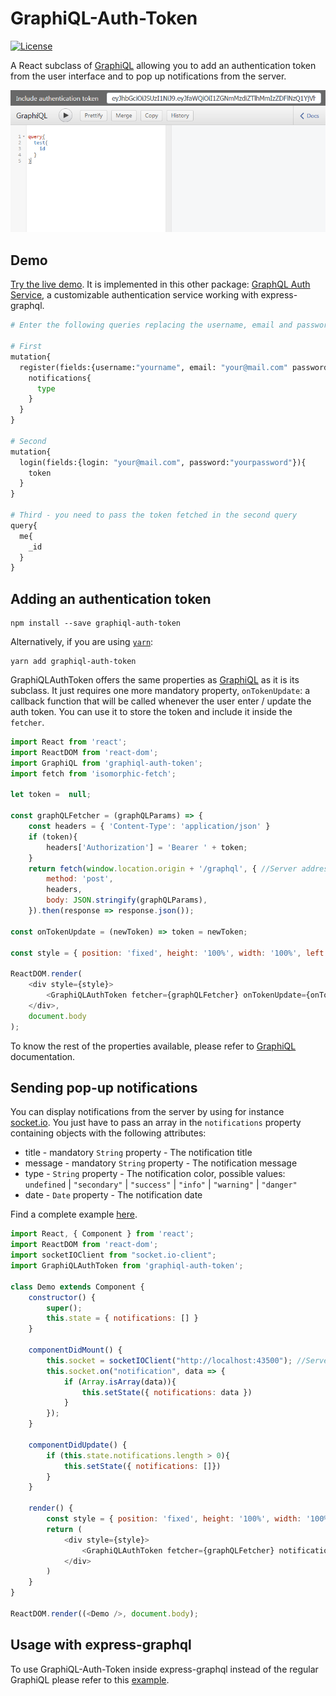 # GraphiQL-Auth-Token

[![License](https://img.shields.io/npm/l/graphiql.svg?style=flat-square)](LICENSE)

A React subclass of [GraphiQL](https://github.com/graphql/graphiql/tree/master/packages/graphiql) allowing you to add an authentication token from the user interface and to pop up notifications from the server.

<p align="center">
  <img src="https://raw.githubusercontent.com/JohannC/img/master/GraphiQL-with-token.png" alt="GraphiQL Auth Token - Screenshot"/>
</p>

## Demo

[Try the live demo](https://graphql-auth-service.herokuapp.com/graphql). It is implemented in this other package: [GraphQL Auth Service](https://github.com/JohannC/GraphQL-Auth-Service), a customizable authentication service working with express-graphql.

```python
# Enter the following queries replacing the username, email and password #

# First
mutation{
  register(fields:{username:"yourname", email: "your@mail.com" password:"yourpassword"}){
    notifications{
      type
    }
  }
}

# Second
mutation{
  login(fields:{login: "your@mail.com", password:"yourpassword"}){
    token
  }
}

# Third - you need to pass the token fetched in the second query
query{
  me{
    _id
  }
}
```

## Adding an authentication token

```
npm install --save graphiql-auth-token
```

Alternatively, if you are using [`yarn`](https://yarnpkg.com/):

```
yarn add graphiql-auth-token
```

GraphiQLAuthToken offers the same properties as [GraphiQL](https://github.com/graphql/graphiql/tree/master/packages/graphiql) as it is its subclass. It just requires one more mandatory property, `onTokenUpdate`: a callback function that will be called whenever the user enter / update the auth token. You can use it to store the token and include it inside the `fetcher`.

```js
import React from 'react';
import ReactDOM from 'react-dom';
import GraphiQL from 'graphiql-auth-token';
import fetch from 'isomorphic-fetch';

let token =  null;

const graphQLFetcher = (graphQLParams) => {
    const headers = { 'Content-Type': 'application/json' }
    if (token){
        headers['Authorization'] = 'Bearer ' + token;
    }
    return fetch(window.location.origin + '/graphql', { //Server address to adapt
        method: 'post',
        headers,
        body: JSON.stringify(graphQLParams),
    }).then(response => response.json());

const onTokenUpdate = (newToken) => token = newToken;

const style = { position: 'fixed', height: '100%', width: '100%', left: '0px',top: '0px' }

ReactDOM.render(
    <div style={style}>
        <GraphiQLAuthToken fetcher={graphQLFetcher} onTokenUpdate={onTokenUpdate} />
    </div>, 
    document.body
);
```

To know the rest of the properties available, please refer to [GraphiQL](https://github.com/graphql/graphiql/tree/master/packages/graphiql) documentation.

## Sending pop-up notifications

You can display notifications from the server by using for instance [socket.io](https://github.com/socketio/socket.io). You just have to pass an array in the `notifications` property containing objects with the following attributes:
* title - mandatory `String` property - The notification title
* message - mandatory `String` property - The notification message
* type - `String` property - The notification color, possible values: `undefined` | `"secondary"` | `"success"` | `"info"` | `"warning"` | `"danger"`
* date - `Date` property - The notification date

Find a complete example [here](https://github.com/JohannC/graphiql-auth-token/tree/master/demo/src/index.js).

```js
import React, { Component } from 'react';
import ReactDOM from 'react-dom';
import socketIOClient from "socket.io-client";
import GraphiQLAuthToken from 'graphiql-auth-token';

class Demo extends Component {
    constructor() {
        super();
        this.state = { notifications: [] }
    }

    componentDidMount() {
        this.socket = socketIOClient("http://localhost:43500"); //Server addess to adapt
        this.socket.on("notification", data => {
            if (Array.isArray(data)){
                this.setState({ notifications: data })
            }
        });
    }

    componentDidUpdate() {
        if (this.state.notifications.length > 0){
            this.setState({ notifications: []})
        }
    }

    render() {
        const style = { position: 'fixed', height: '100%', width: '100%', left: '0px',top: '0px' }
        return (
            <div style={style}>
                <GraphiQLAuthToken fetcher={graphQLFetcher} notifications={this.state.notifications} />
            </div>
        )
    }
}

ReactDOM.render((<Demo />, document.body);

```

## Usage with express-graphql

To use GraphiQL-Auth-Token inside express-graphql instead of the regular GraphiQL please refer to this [example](https://github.com/JohannC/graphiql-auth-token/tree/master/examples/ExampleWithExpressGraphQL.js).